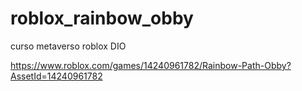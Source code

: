 # roblox_rainbow_obby
curso metaverso roblox DIO

https://www.roblox.com/games/14240961782/Rainbow-Path-Obby?AssetId=14240961782
